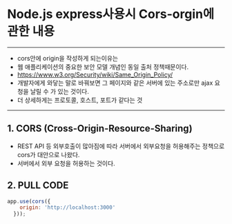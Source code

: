 # Node.js express사용시 Cors-orgin에 관한 내용
- - -
* cors안에 origin을 작성하게 되는이유는
* 웹 애플리케이션의 중요한 보안 모델 개념인 동일 출처 정책때문이다.
* <https://www.w3.org/Security/wiki/Same_Origin_Policy/>
* 개발자에게 와닿는 말로 바꿔보면 그 페이지와 같은 서버에 있는 주소로만 ajax 요청을 날릴 수 가 있는 것이다.
* 더 상세하게는 프로토콜, 호스트, 포트가 같다는 것 
- - -

## 1. CORS (Cross-Origin-Resource-Sharing)
* REST API 등 외부호출이 많아짐에 따라 서버에서 외부요청을 허용해주는 정책으로 cors가 대안으로 나왔다.
* 서버에서 외부 요청을 허용하는 것이다.

## 2. PULL CODE
```javascript
app.use(cors({
    origin: 'http://localhost:3000'
  }));
```